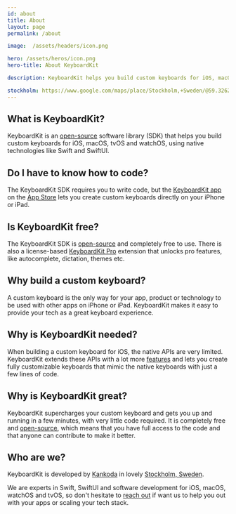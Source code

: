 ```yaml
---
id: about
title: About
layout: page
permalink: /about

image:  /assets/headers/icon.png

hero: /assets/heros/icon.png
hero-title: About KeyboardKit

description: KeyboardKit helps you build custom keyboards for iOS, macOS, tvOS and watchOS, using native technologies like Swift and SwiftUI.

stockholm: https://www.google.com/maps/place/Stockholm,+Sweden/@59.3262131,17.8172499,11z/data=!3m1!4b1!4m6!3m5!1s0x465f763119640bcb:0xa80d27d3679d7766!8m2!3d59.3293235!4d18.0685808!16zL20vMDZteHM
---
```


## What is KeyboardKit?

KeyboardKit is an [open-source](/open-source) software library (SDK) that helps you build custom keyboards for iOS, macOS, tvOS and watchOS, using native technologies like Swift and SwiftUI.

## Do I have to know how to code?

The KeyboardKit SDK requires you to write code, but the [KeyboardKit app](/app) on the [App Store]({{site.appstore_url}}) lets you create custom keyboards directly on your iPhone or iPad.

## Is KeyboardKit free?

The KeyboardKit SDK is [open-source](/open-source) and completely free to use. There is also a license-based [KeyboardKit Pro](/pro) extension that unlocks pro features, like autocomplete, dictation, themes etc.


## Why build a custom keyboard?

A custom keyboard is the only way for your app, product or technology to be used with other apps on iPhone or iPad. KeyboardKit makes it easy to provide your tech as a great keyboard experience.


## Why is KeyboardKit needed?

When building a custom keyboard for iOS, the native APIs are very limited. KeyboardKit extends these APIs with a lot more [features](/features) and lets you create fully customizable keyboards that mimic the native keyboards with just a few lines of code.


## Why is KeyboardKit great?

KeyboardKit supercharges your custom keyboard and gets you up and running in a few minutes, with very little code required. It is completely free and [open-source](/open-source), which means that you have full access to the code and that anyone can contribute to make it better.


## Who are we?

KeyboardKit is developed by [Kankoda](https://kankoda.com) in lovely [Stockholm, Sweden]({{page.stockholm}}). 

We are experts in Swift, SwiftUI and software development for iOS, macOS, watchOS and tvOS, so don't hesitate to [reach out](mailto:{{site.email}}) if want us to help you out with your apps or scaling your tech stack.